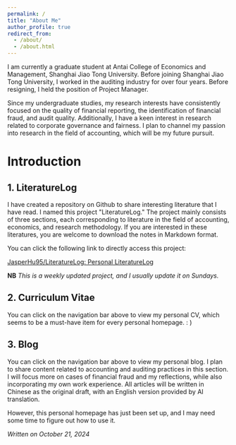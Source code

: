 ```yaml
---
permalink: /
title: "About Me"
author_profile: true
redirect_from: 
  - /about/
  - /about.html
---
```


I am currently a graduate student at Antai College of Economics and Management, Shanghai Jiao Tong University. Before joining Shanghai Jiao Tong University, I worked in the auditing industry for over four years. Before resigning, I held the position of Project Manager. 



Since my undergraduate studies, my research interests have consistently focused on the quality of financial reporting, the identification of financial fraud, and audit quality. Additionally, I have a keen interest in research related to corporate governance and fairness. I plan to channel my passion into research in the field of accounting, which will be my future pursuit.

Introduction
======
## 1. LiteratureLog



I have created a repository on Github to share interesting literature that I have read. I named this project "LiteratureLog." The project mainly consists of three sections, each corresponding to literature in the field of accounting, economics, and research methodology. If you are interested in these literatures, you are welcome to download the notes in Markdown format.



You can click the following link to directly access this project:

[JasperHu95/LiteratureLog: Personal LiteratureLog](https://github.com/JasperHu95/LiteratureLog)



**NB** *This is a weekly updated project, and I usually update it on Sundays.*



## 2. Curriculum Vitae



You can click on the navigation bar above to view my personal CV, which seems to be a must-have item for every personal homepage. : )



## 3. Blog



You can click on the navigation bar above to view my personal blog. I plan to share content related to accounting and auditing practices in this section. I will focus more on cases of financial fraud and my reflections, while also incorporating my own work experience. All articles will be written in Chinese as the original draft, with an English version provided by AI translation.



However, this personal homepage has just been set up, and I may need some time to figure out how to use it. 



*Written on October 21, 2024*





